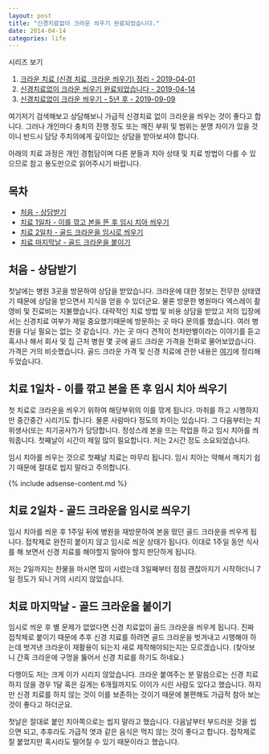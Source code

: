 ```yaml
---
layout: post
title: "신경치료없이 크라운 씌우기 완료되었습니다."
date: 2014-04-14 
categories: life
---
```


시리즈 보기

1. [크라운 치료 (신경 치료, 크라운 씌우기) 정리 - 2019-04-01](/life/2014/04/01/crown1.html)
1. [신경치료없이 크라운 씌우기 완료되었습니다 - 2019-04-14](/life/2014/04/14/crown2.html)
1. [신경치료없이 크라운 씌우기 - 5년 후 - 2019-09-09](/life/2019/09/09/crown3.html)

여기저기 검색해보고 상담해보니 가급적 신경치료 없이 크라운을 씌우는 것이 좋다고 합니다. 그러나 개인마다 충치의 진행 정도 또는 깨진 부위 및 범위는 분명 차이가 있을 것이니 반드시 담당 주치의에게 깊이있는 상담을 받아보셔야 합니다.

아래의 치료 과정은 개인 경험담이며 다른 분들과 치아 상태 및 치료 방법이 다를 수 있으므로 참고 용도만으로 읽어주시기 바랍니다.

## 목차

- [처음 - 상담받기](#처음---상담받기)
- [치료 1일차 - 이를 깎고 본을 뜬 후 임시 치아 씌우기](#치료-1일차---이를-깎고-본을-뜬-후-임시-치아-씌우기)
- [치료 2일차 - 골드 크라운을 임시로 씌우기](#치료-2일차---골드-크라운을-임시로-씌우기)
- [치료 마지막날 - 골드 크라운을 붙이기](#치료-마지막날---골드-크라운을-붙이기)

## 처음 - 상담받기

첫날에는 병원 3곳을 방문하여 상담을 받았습니다. 크라운에 대한 정보는 전무한 상태였기 때문에 상담을 받으면서 지식을 얻을 수 있더군요. 물론 방문한 병원마다 엑스레이 촬영비 및 진료비는 지불했습니다. 대략적인 치료 방법 및 비용 상담을 받았고 저의 입장에서는 신경치료 여부가 제일 중요했기때문에 방문하는 곳 마다 문의를 했습니다. 여러 병원을 다닐 필요는 없는 것 같습니다. 가는 곳 마다 견적이 천차만별이라는 이야기를 듣고 혹시나 해서 회사 및 집 근처 병원 몇 곳에 골드 크라운 가격을 전화로 물어보았습니다. 가격은 거의 비슷했습니다. 골드 크라운 가격 및 신경 치료에 관한 내용은 [여기](/life/2014/04/01/crown1.html)에 정리해 두었습니다.

## 치료 1일차 - 이를 깎고 본을 뜬 후 임시 치아 씌우기

첫 치료로 크라운을 씌우기 위하여 해당부위의 이를 깎게 됩니다. 마취를 하고 시행하지만 중간중간 시리기도 합니다. 물론 사람마다 정도의 차이는 있습니다. 그 다음부터는 치위생사(또는 치기공사?)가 담당합니다. 정성스레 본을 뜨는 작업을 하고 임시 치아를 씌워줍니다. 첫째날이 시간이 제일 많이 필요합니다. 저는 2시간 정도 소요되었습니다.

임시 치아를 씌우는 것으로 첫째날 치료는 마무리 됩니다. 임시 치아는 약해서 깨지기 쉽기 때문에 절대로 씹지 말라고 주의합니다.

{% include adsense-content.md %}

## 치료 2일차 - 골드 크라운을 임시로 씌우기

임시 치아를 씌운 후 1주일 뒤에 병원을 재방문하여 본을 떴던 골드 크라운을 씌우게 됩니다. 접착제로 완전히 붙이지 않고 임시로 씌운 상태가 됩니다. 이대로 1주일 동안 식사를 해 보면서 신경 치료를 해야할지 말아야 할지 판단하게 됩니다.

저는 2일까지는 찬물을 마시면 많이 시렸는데 3일째부터 점점 괜찮아지기 시작하더니 7일 정도가 되니 거의 시리지 않았습니다.

## 치료 마지막날 - 골드 크라운을 붙이기

임시로 씌운 후 별 문제가 없었다면 신경 치료없이 골드 크라운을 씌우게 됩니다. 진짜 접착제로 붙이기 때문에 추후 신경 치료를 하려면 골드 크라운을 벗겨내고 시행해야 하는데 벗겨낸 크라운이 재활용이 되는지 새로 제작해야되는지는 모르겠습니다. (찾아보니 간혹 크라운에 구멍을 뚫어서 신경 치료를 하기도 하네요.)

다행이도 저는 크게 이가 시리지 않았습니다. 크라운 붙여주는 분 말씀으로는 신경 치료하지 않을 경우 1달 혹은 길게는 6개월까지도 이이가 시린 사람도 있다고 했습니다. 하지만 신경 치료를 하지 않는 것이 이를 보존하는 것이기 때문에 불편해도 가급적 참아 보는 것이 좋다고 하더군요.

첫날은 절대로 붙인 치아쪽으로는 씹지 말라고 했습니다. 다음날부터 부드러운 것을 씹으면 되고, 추후라도 가급적 엿과 같은 음식은 먹지 않는 것이 좋다고 합니다. 접착제로 잘 붙었지만 혹시라도 떨어질 수 있기 때문이라고 했습니다.
